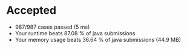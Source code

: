 # Accepted

- 987/987 cases passed (5 ms)
- Your runtime beats 87.08 % of java submissions
- Your memory usage beats 36.64 % of java submissions (44.9 MB)
